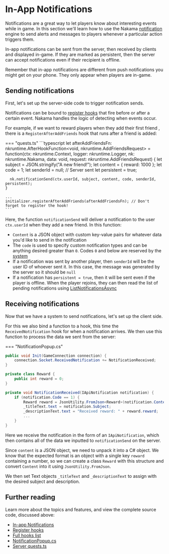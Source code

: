# In-App Notifications

Notifications are a great way to let players know about interesting events while in game. In this section we'll learn how to use the Nakama [notification](../../../../social-in-app-notifications.md) engine to send alerts and messages to players whenever a particular action triggers them.

In-app notifications can be sent from the server, then received by clients and displayed in-game. If they are marked as persistent, then the server can accept notifications even if their recipient is offline.

Remember that in-app notifications are different from push notifications you might get on your phone. They only appear when players are in-game.

## Sending notifications

First, let's set up the server-side code to trigger notification sends.

Notifications can be bound to [register hooks](../../../../runtime-code-function-reference.md#register-hooks) that fire before or after a certain event. Nakama handles the logic of detecting when events occur.

For example, if we want to reward players when they add their first friend , there is a `RegisterAfterAddFriends` hook that runs after a friend is added:

=== "quests.ts"
    ```typescript
    let afterAddFriendsFn: nkruntime.AfterHookFunction<void, nkruntime.AddFriendsRequest> = function(ctx: nkruntime.Context, logger: nkruntime.Logger, nk: nkruntime.Nakama, data: void, request: nkruntime.AddFriendsRequest) {
      let subject = JSON.stringify("A new friend!");
      let content = { reward: 1000 };
      let code = 1;
      let senderId = null; // Server sent
      let persistent = true;

      nk.notificationSend(ctx.userId, subject, content, code, senderId, persistent);
    }

    ...
    initializer.registerAfterAddFriends(afterAddFriendsFn); // Don't forget to register the hook!
    ```
Here, the function `notificationSend` will deliver a notification to the user `ctx.userId` when they add a new friend. In this function:

* `Content` is a JSON object with custom key-value pairs for whatever data you'd like to send in the notification
* The `code` is used to specify custom notification types and can be anything desired greater than `0`. Codes `0` and below are reserved by the [system](../../../../social-in-app-notifications.md#notification-codes)
* If a notification was sent by another player, then `senderId` will be the user ID of whoever sent it. In this case, the message was generated by the server so it should be `null`
* If a notification has `persistent = true`, then it will be sent even if the player is offline. When the player rejoins, they can then read the list of pending notifications using [ListNotificationsAsync](../../../../social-in-app-notifications.md#list-notifications)

## Receiving notifications

Now that we have a system to send notifications, let's set up the client side.

For this we also bind a function to a hook, this time the `ReceivedNotification` hook for when a notification arrives. We then use this function to process the data we sent from the server:

=== "NotificationPopup.cs"
```csharp
public void Init(GameConnection connection) {
    connection.Socket.ReceivedNotification += NotificationReceived;
}

private class Reward {
    public int reward = 0;
}

private void NotificationReceived(IApiNotification notification) {
    if (notification.Code == 1) {
        Reward reward = JsonUtility.FromJson<Reward>(notification.Content);
        _titleText.text = notification.Subject;
        _descriptionText.text = "Received reward: " + reward.reward;
        ...
    }
}
```

Here we receive the notification in the form of an `IApiNotification`, which then contains all of the data we inputted to `notificationSend` on the server.

Since `content` is a JSON object, we need to unpack it into a C# object. We know that the expected format is an object with a single key `reward` containing a number, so we can create a class `Reward` with this structure and convert `Content` into it using `JsonUtility.FromJson`.

We then set Text objects `_titleText` and `_descriptionText` to assign with the desired subject and description.

## Further reading

Learn more about the topics and features, and view the complete source code, discussed above:

* [In-app Notifications](../../../../social-in-app-notifications.md)
* [Register hooks](../../../../runtime-code-function-reference.md#register-hooks)
* [Full hooks list](https://github.com/heroiclabs/nakama-common/blob/master/runtime/runtime.go)
* [NotificationPopup.cs](https://github.com/heroiclabs/unity-sampleproject/blob/master/PiratePanic/Assets/PiratePanic/Scripts/UI/Notifications/NotificationPopup.cs)
* [Server quests.ts](https://github.com/heroiclabs/unity-sampleproject/blob/master/ServerModules/src/main.ts)
